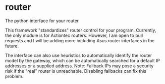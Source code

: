 # router
The python interface for your router

This framework "standardizes" router control for your program. Currently, the
only module is for Actiontec routers. However, I am open to pull requests and
I will be adding more including Asus router interfaces in the future.

The interface can also use heuristics to automatically identify the router model
by the gateway, which can be automatically searched for a default IP addresses or
a supplied address. Note: Fallback IPs may pose a security risk if the "real" router
is unreachable. Disabling fallbacks can fix this problem.
